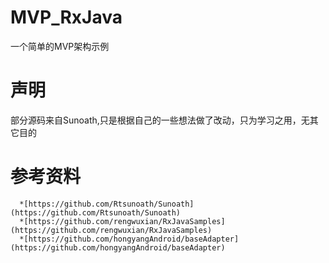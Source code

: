 # MVP_RxJava
一个简单的MVP架构示例



# 声明
部分源码来自Sunoath,只是根据自己的一些想法做了改动，只为学习之用，无其它目的



# 参考资料
      *[https://github.com/Rtsunoath/Sunoath](https://github.com/Rtsunoath/Sunoath)
      *[https://github.com/rengwuxian/RxJavaSamples](https://github.com/rengwuxian/RxJavaSamples)
      *[https://github.com/hongyangAndroid/baseAdapter](https://github.com/hongyangAndroid/baseAdapter)
